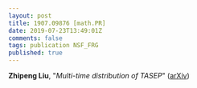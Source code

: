 ```yaml
---
layout: post
title: 1907.09876 [math.PR]
date: 2019-07-23T13:49:01Z
comments: false
tags: publication NSF_FRG
published: true
---
```


<b>Zhipeng Liu</b>, "<i>Multi-time distribution of TASEP</i>" ([arXiv](http://arxiv.org/abs/1907.09876v1))
